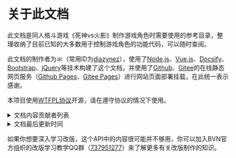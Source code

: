 <!-- about.md -->

# 关于此文档

此文档是同人格斗游戏《死神vs火影》制作游戏角色时需要使用的参考目录，整理收纳了目前已知的大多数用于控制游戏角色的功能代码，可以随时查阅。

此文档的制作者为氺（常用ID为[diazynez](https://space.bilibili.com/86159801)），使用了[Node.js](https://nodejs.org/en/)、[Vue.js](https://vuejs.org/index.html)、[Docsify](https://docsify.js.org/#/)、[Bootstrap](https://getbootstrap.com/)、[jQuery](https://jquery.com/)等技术构建了这个文档，并使用了[Github](https://github.com/)、[Gitee](https://gitee.com/)的在线静态网页服务（[Github Pages](https://pages.github.com/)、[Gitee Pages](https://gitee.com/help/articles/4136)）进行网站页面部署挂载，在此统一表示感谢。

本项目使用[WTFPL协议](http://www.wtfpl.net/)开源，请在遵守协议的情况下使用。

<details>
<summary>文档内容贡献者列表</summary>


- 剑jian
	- 编写FighterCtrler和FighterMcCtrler部分的基础类接口
- 小皮
	- 编写FighterEffectCtrl部分的大多数接口
	- 整理已有接口
- 氺
	- 补充上述的接口
	- 编写剩余的接口
	- 制作一些补充编写工具

</details>

<details>
<summary>文档最后更新时间</summary>


| **条目名称** | **完成度** | **最后更新时间** |
| ------------ | ---------- | ---------------- |
| 人物控制器   | 99%        | 2023.01.05       |
| 其他控制器   | 100%       | 2023.01.05       |
| 核心对象类   | 90%        | 2023.01.06       |
| 数据模型类   | 0%         | 2018.11.10       |
| 抽象接口类   | 0%         | 2022.06.28       |
| 底层工具类   | 0%         | 2022.06.28       |

</details>



如果你想要深入学习改版，这个API中的内容很可能并不够用，你可以加入BVN官方组织的改版学习教学QQ群（[737951277](https://jq.qq.com/?_wv=1027&k=3hAvQPtz)）来了解更多有关改版制作的知识。